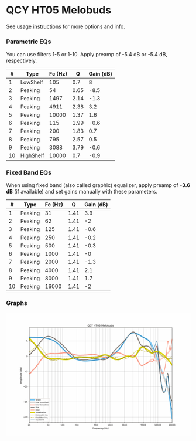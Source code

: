 # QCY HT05 Melobuds
See [usage instructions](https://github.com/jaakkopasanen/AutoEq#usage) for more options and info.

### Parametric EQs
You can use filters 1-5 or 1-10. Apply preamp of -5.4 dB or -5.4 dB, respectively.

|   # | Type      |   Fc (Hz) |    Q |   Gain (dB) |
|-----|-----------|-----------|------|-------------|
|   1 | LowShelf  |       105 | 0.7  |         8   |
|   2 | Peaking   |        54 | 0.65 |        -8.5 |
|   3 | Peaking   |      1497 | 2.14 |        -1.3 |
|   4 | Peaking   |      4911 | 2.38 |         3.2 |
|   5 | Peaking   |     10000 | 1.37 |         1.6 |
|   6 | Peaking   |       115 | 1.99 |        -0.6 |
|   7 | Peaking   |       200 | 1.83 |         0.7 |
|   8 | Peaking   |       795 | 2.57 |         0.5 |
|   9 | Peaking   |      3088 | 3.79 |        -0.6 |
|  10 | HighShelf |     10000 | 0.7  |        -0.9 |

### Fixed Band EQs
When using fixed band (also called graphic) equalizer, apply preamp of **-3.6 dB** (if available) and set gains manually with these parameters.

|   # | Type    |   Fc (Hz) |    Q |   Gain (dB) |
|-----|---------|-----------|------|-------------|
|   1 | Peaking |        31 | 1.41 |         3.9 |
|   2 | Peaking |        62 | 1.41 |        -2   |
|   3 | Peaking |       125 | 1.41 |        -0.6 |
|   4 | Peaking |       250 | 1.41 |        -0.2 |
|   5 | Peaking |       500 | 1.41 |        -0.3 |
|   6 | Peaking |      1000 | 1.41 |        -0   |
|   7 | Peaking |      2000 | 1.41 |        -1.3 |
|   8 | Peaking |      4000 | 1.41 |         2.1 |
|   9 | Peaking |      8000 | 1.41 |         1.7 |
|  10 | Peaking |     16000 | 1.41 |        -2   |

### Graphs
![](./QCY%20HT05%20Melobuds.png)
